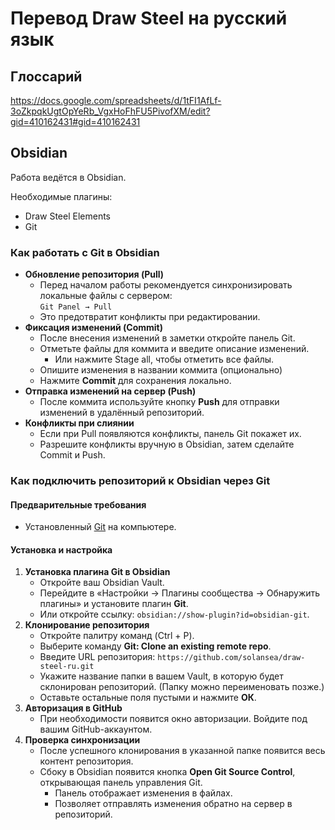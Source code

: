 # Перевод Draw Steel на русский язык
## Глоссарий
https://docs.google.com/spreadsheets/d/1tFI1AfLf-3oZkpqkUgtOpYeRb_VgxHoFhFU5PivofXM/edit?gid=410162431#gid=410162431

## Obsidian
Работа ведётся в Obsidian. 

Необходимые плагины:
- Draw Steel Elements
- Git
### Как работать с Git в Obsidian
- **Обновление репозитория (Pull)**
    - Перед началом работы рекомендуется синхронизировать локальные файлы с сервером:        
        `Git Panel → Pull`
    - Это предотвратит конфликты при редактировании.
- **Фиксация изменений (Commit)**
    - После внесения изменений в заметки откройте панель Git.
    - Отметьте файлы для коммита и введите описание изменений. 
	    - Или нажмите Stage all, чтобы отметить все файлы.
	- Опишите изменения в названии коммита (опционально)
    - Нажмите **Commit** для сохранения локально.        
- **Отправка изменений на сервер (Push)**
    - После коммита используйте кнопку **Push** для отправки изменений в удалённый репозиторий.
- **Конфликты при слиянии**
    - Если при Pull появляются конфликты, панель Git покажет их.
    - Разрешите конфликты вручную в Obsidian, затем сделайте Commit и Push.

### Как подключить репозиторий к Obsidian через Git

#### Предварительные требования
- Установленный [Git](https://git-scm.com/downloads) на компьютере.
#### Установка и настройка
1. **Установка плагина Git в Obsidian**
    - Откройте ваш Obsidian Vault.
    - Перейдите в «Настройки → Плагины сообщества → Обнаружить плагины» и установите плагин **Git**.
    - Или откройте ссылку: `obsidian://show-plugin?id=obsidian-git`.
2. **Клонирование репозитория**
    - Откройте палитру команд (Ctrl + P).
    - Выберите команду **Git: Clone an existing remote repo**.
    - Введите URL репозитория:
        `https://github.com/solansea/draw-steel-ru.git`
    - Укажите название папки в вашем Vault, в которую будет склонирован репозиторий. (Папку можно переименовать позже.)
    - Оставьте остальные поля пустыми и нажмите **ОК**.
3. **Авторизация в GitHub**
    - При необходимости появится окно авторизации. Войдите под вашим GitHub-аккаунтом.
4. **Проверка синхронизации**
    - После успешного клонирования в указанной папке появится весь контент репозитория.
    - Сбоку в Obsidian появится кнопка **Open Git Source Control**, открывающая панель управления Git.
        - Панель отображает изменения в файлах.
        - Позволяет отправлять изменения обратно на сервер в репозиторий.

